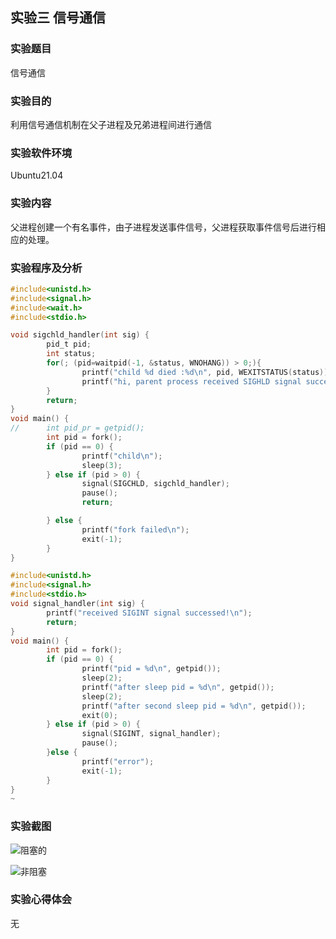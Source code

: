 ## 实验三 信号通信

### 实验题目

信号通信

### 实验目的

利用信号通信机制在父子进程及兄弟进程间进行通信

### 实验软件环境

Ubuntu21.04

### 实验内容

父进程创建一个有名事件，由子进程发送事件信号，父进程获取事件信号后进行相应的处理。

### 实验程序及分析

```c
#include<unistd.h>
#include<signal.h>
#include<wait.h>
#include<stdio.h>

void sigchld_handler(int sig) {
        pid_t pid;
        int status;
        for(; (pid=waitpid(-1, &status, WNOHANG)) > 0;){
                printf("child %d died :%d\n", pid, WEXITSTATUS(status));
                printf("hi, parent process received SIGHLD signal successfully!\n");
        }
        return;
}
void main() {
//      int pid_pr = getpid();
        int pid = fork();
        if (pid == 0) {
                printf("child\n");
                sleep(3);
        } else if (pid > 0) {
                signal(SIGCHLD, sigchld_handler);
                pause();
                return;

        } else {
                printf("fork failed\n");
                exit(-1);
        }
}


```

```c
#include<unistd.h>
#include<signal.h>
#include<stdio.h>
void signal_handler(int sig) {
        printf("received SIGINT signal successed!\n");
        return;
}
void main() {
        int pid = fork();
        if (pid == 0) {
                printf("pid = %d\n", getpid());
                sleep(2);
                printf("after sleep pid = %d\n", getpid());
                sleep(2);
                printf("after second sleep pid = %d\n", getpid());
                exit(0);
        } else if (pid > 0) {
                signal(SIGINT, signal_handler);
                pause();
        }else {
                printf("error");
                exit(-1);
        }
}
~            
```



### 实验截图

![阻塞的](../../../home/yjmstr/.config/Typora/typora-user-images/image-20220506190351648.png)

![非阻塞](../../../home/yjmstr/.config/Typora/typora-user-images/image-20220506191150404.png)

### 实验心得体会

无